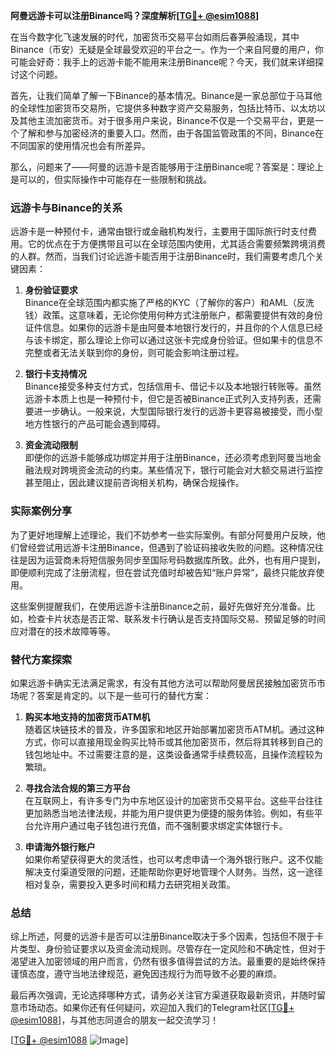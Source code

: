 **阿曼远游卡可以注册Binance吗？深度解析[[TG💪+ @esim1088](https://t.me/s/esim1088)]**

在当今数字化飞速发展的时代，加密货币交易平台如雨后春笋般涌现，其中Binance（币安）无疑是全球最受欢迎的平台之一。作为一个来自阿曼的用户，你可能会好奇：我手上的远游卡能不能用来注册Binance呢？今天，我们就来详细探讨这个问题。

首先，让我们简单了解一下Binance的基本情况。Binance是一家总部位于马耳他的全球性加密货币交易所，它提供多种数字资产交易服务，包括比特币、以太坊以及其他主流加密货币。对于很多用户来说，Binance不仅是一个交易平台，更是一个了解和参与加密经济的重要入口。然而，由于各国监管政策的不同，Binance在不同国家的使用情况也会有所差异。

那么，问题来了——阿曼的远游卡是否能够用于注册Binance呢？答案是：理论上是可以的，但实际操作中可能存在一些限制和挑战。

### 远游卡与Binance的关系

远游卡是一种预付卡，通常由银行或金融机构发行，主要用于国际旅行时支付费用。它的优点在于方便携带且可以在全球范围内使用，尤其适合需要频繁跨境消费的人群。然而，当我们讨论远游卡能否用于注册Binance时，我们需要考虑几个关键因素：

1. **身份验证要求**  
   Binance在全球范围内都实施了严格的KYC（了解你的客户）和AML（反洗钱）政策。这意味着，无论你使用何种方式注册账户，都需要提供有效的身份证件信息。如果你的远游卡是由阿曼本地银行发行的，并且你的个人信息已经与该卡绑定，那么理论上你可以通过这张卡完成身份验证。但如果卡的信息不完整或者无法关联到你的身份，则可能会影响注册过程。

2. **银行卡支持情况**  
   Binance接受多种支付方式，包括信用卡、借记卡以及本地银行转账等。虽然远游卡本质上也是一种预付卡，但它是否被Binance正式列入支持列表，还需要进一步确认。一般来说，大型国际银行发行的远游卡更容易被接受，而小型地方性银行的产品可能会遇到障碍。

3. **资金流动限制**  
   即便你的远游卡能够成功绑定并用于注册Binance，还必须考虑到阿曼当地金融法规对跨境资金流动的约束。某些情况下，银行可能会对大额交易进行监控甚至阻止，因此建议提前咨询相关机构，确保合规操作。

### 实际案例分享

为了更好地理解上述理论，我们不妨参考一些实际案例。有部分阿曼用户反映，他们曾经尝试用远游卡注册Binance，但遇到了验证码接收失败的问题。这种情况往往是因为运营商未将短信服务同步至国际号码数据库所致。此外，也有用户提到，即便顺利完成了注册流程，但在尝试充值时却被告知“账户异常”，最终只能放弃使用。

这些案例提醒我们，在使用远游卡注册Binance之前，最好先做好充分准备。比如，检查卡片状态是否正常、联系发卡行确认是否支持国际交易、预留足够的时间应对潜在的技术故障等等。

### 替代方案探索

如果远游卡确实无法满足需求，有没有其他方法可以帮助阿曼居民接触加密货币市场呢？答案是肯定的。以下是一些可行的替代方案：

1. **购买本地支持的加密货币ATM机**  
   随着区块链技术的普及，许多国家和地区开始部署加密货币ATM机。通过这种方式，你可以直接用现金购买比特币或其他加密货币，然后将其转移到自己的钱包地址中。不过需要注意的是，这类设备通常手续费较高，且操作流程较为繁琐。

2. **寻找合法合规的第三方平台**  
   在互联网上，有许多专门为中东地区设计的加密货币交易平台。这些平台往往更加熟悉当地法律法规，并能为用户提供更为便捷的服务体验。例如，有些平台允许用户通过电子钱包进行充值，而不强制要求绑定实体银行卡。

3. **申请海外银行账户**  
   如果你希望获得更大的灵活性，也可以考虑申请一个海外银行账户。这不仅能解决支付渠道受限的问题，还能帮助你更好地管理个人财务。当然，这一途径相对复杂，需要投入更多时间和精力去研究相关政策。

### 总结

综上所述，阿曼的远游卡是否可以注册Binance取决于多个因素，包括但不限于卡片类型、身份验证要求以及资金流动规则。尽管存在一定风险和不确定性，但对于渴望进入加密领域的用户而言，仍然有很多值得尝试的方法。最重要的是始终保持谨慎态度，遵守当地法律规范，避免因违规行为而导致不必要的麻烦。

最后再次强调，无论选择哪种方式，请务必关注官方渠道获取最新资讯，并随时留意市场动态。如果你还有任何疑问，欢迎加入我们的Telegram社区[[TG💪+ @esim1088](https://t.me/s/esim1088)]，与其他志同道合的朋友一起交流学习！

[[TG💪+ @esim1088](https://t.me/s/esim1088) ![Image](https://i.postimg.cc/4NQfJmqS/Snipaste-2025-05-13-00-14-12.png)]